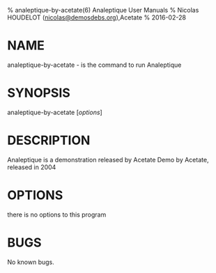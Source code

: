 % analeptique-by-acetate(6) Analeptique User Manuals
% Nicolas HOUDELOT (nicolas@demosdebs.org),Acetate
% 2016-02-28

# NAME
analeptique-by-acetate - is the command to run Analeptique 

# SYNOPSIS
analeptique-by-acetate [*options*]

# DESCRIPTION
Analeptique  is a demonstration released by Acetate
Demo by Acetate, released in 2004

# OPTIONS
there is no options to this program

# BUGS
No known bugs.
